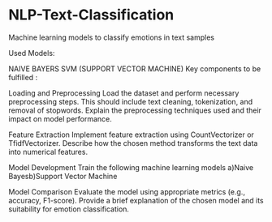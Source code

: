 # NLP-Text-Classification
Machine learning models to classify emotions in text samples

Used Models:

NAIVE BAYERS
SVM (SUPPORT VECTOR MACHINE)
Key components to be fulfilled :

Loading and Preprocessing Load the dataset and perform necessary preprocessing steps. This should include text cleaning, tokenization, and removal of stopwords. Explain the preprocessing techniques used and their impact on model performance.

Feature Extraction Implement feature extraction using CountVectorizer or TfidfVectorizer. Describe how the chosen method transforms the text data into numerical features.

Model Development Train the following machine learning models a)Naive Bayesb)Support Vector Machine

Model Comparison Evaluate the model using appropriate metrics (e.g., accuracy, F1-score). Provide a brief explanation of the chosen model and its suitability for emotion classification.
